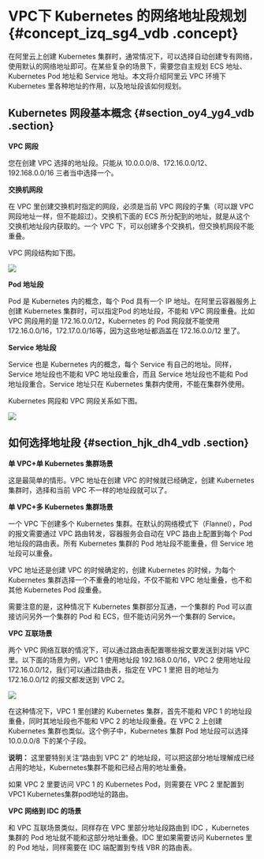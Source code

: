 # VPC下 Kubernetes 的网络地址段规划 {#concept_izq_sg4_vdb .concept}

在阿里云上创建 Kubernetes 集群时，通常情况下，可以选择自动创建专有网络，使用默认的网络地址即可。在某些复杂的场景下，需要您自主规划 ECS 地址、Kubernetes Pod 地址和 Service 地址。本文将介绍阿里云 VPC 环境下 Kubernetes 里各种地址的作用，以及地址段该如何规划。

## Kubernetes 网段基本概念 {#section_oy4_yg4_vdb .section}

**VPC 网段**

您在创建 VPC 选择的地址段。只能从 10.0.0.0/8、172.16.0.0/12、192.168.0.0/16 三者当中选择一个。

**交换机网段**

在 VPC 里创建交换机时指定的网段，必须是当前 VPC 网段的子集（可以跟 VPC 网段地址一样，但不能超过）。交换机下面的 ECS 所分配到的地址，就是从这个交换机地址段内获取的。一个 VPC 下，可以创建多个交换机，但交换机网段不能重叠。

VPC 网段结构如下图。

![](http://static-aliyun-doc.oss-cn-hangzhou.aliyuncs.com/assets/img/16651/15450113618763_zh-CN.png)

**Pod 地址段**

Pod 是 Kubernetes 内的概念，每个 Pod 具有一个 IP 地址。在阿里云容器服务上创建 Kubernetes 集群时，可以指定Pod 的地址段，不能和 VPC 网段重叠。比如 VPC 网段用的是 172.16.0.0/12，Kubernetes 的 Pod 网段就不能使用 172.16.0.0/16，172.17.0.0/16等，因为这些地址都涵盖在 172.16.0.0/12 里了。

**Service 地址段**

Service 也是 Kubernetes 内的概念，每个 Service 有自己的地址。同样，Service 地址段也不能和 VPC 地址段重合，而且 Service 地址段也不能和 Pod 地址段重合。Service 地址只在 Kubernetes 集群内使用，不能在集群外使用。

Kubernetes 网段和 VPC 网段关系如下图。

![](http://static-aliyun-doc.oss-cn-hangzhou.aliyuncs.com/assets/img/16651/15450113628764_zh-CN.png)

## 如何选择地址段 {#section_hjk_dh4_vdb .section}

**单 VPC+单 Kubernetes 集群场景**

这是最简单的情形。VPC 地址在创建 VPC 的时候就已经确定，创建 Kubernetes 集群时，选择和当前 VPC 不一样的地址段就可以了。

**单 VPC+多 Kubernetes 集群场景**

一个 VPC 下创建多个 Kubernetes 集群。在默认的网络模式下（Flannel），Pod 的报文需要通过 VPC 路由转发，容器服务会自动在 VPC 路由上配置到每个 Pod 地址段的路由表。所有 Kubernetes 集群的 Pod 地址段不能重叠，但 Service 地址段可以重叠。

VPC 地址还是创建 VPC 的时候确定的，创建 Kubernetes 的时候，为每个 Kubernetes 集群选择一个不重叠的地址段，不仅不能和 VPC 地址重叠，也不和其他 Kubernetes Pod 段重叠。

需要注意的是，这种情况下 Kubernetes 集群部分互通，一个集群的 Pod 可以直接访问另外一个集群的 Pod 和 ECS，但不能访问另外一个集群的 Service。

**VPC 互联场景**

两个 VPC 网络互联的情况下，可以通过路由表配置哪些报文要发送到对端 VPC 里。以下面的场景为例，VPC 1 使用地址段 192.168.0.0/16，VPC 2 使用地址段 172.16.0.0/12，我们可以通过路由表，指定在 VPC 1 里把 目的地址为 172.16.0.0/12 的报文都发送到 VPC 2。

![](http://static-aliyun-doc.oss-cn-hangzhou.aliyuncs.com/assets/img/16651/15450113628765_zh-CN.png)

在这种情况下，VPC 1 里创建的 Kubernetes 集群，首先不能和 VPC 1 的地址段重叠，同时其地址段也不能和 VPC 2 的地址段重叠。在 VPC 2 上创建 Kubernetes 集群也类似。这个例子中，Kubernetes 集群 Pod 地址段可以选择 10.0.0.0/8 下的某个子段。

**说明：** 这里要特别关注“路由到 VPC 2” 的地址段，可以把这部分地址理解成已经占用的地址，Kubernetes集群不能和已经占用的地址重叠。

如果 VPC 2 里要访问 VPC 1 的 Kubernetes Pod，则需要在 VPC 2 里配置到 VPC1 Kubernetes集群pod地址的路由。

**VPC 网络到 IDC 的场景**

和 VPC 互联场景类似，同样存在 VPC 里部分地址段路由到 IDC ，Kubernetes 集群的 Pod 地址就不能和这部分地址重叠。IDC 里如果需要访问 Kubernetes 里的 Pod 地址，同样需要在 IDC 端配置到专线 VBR 的路由表。

